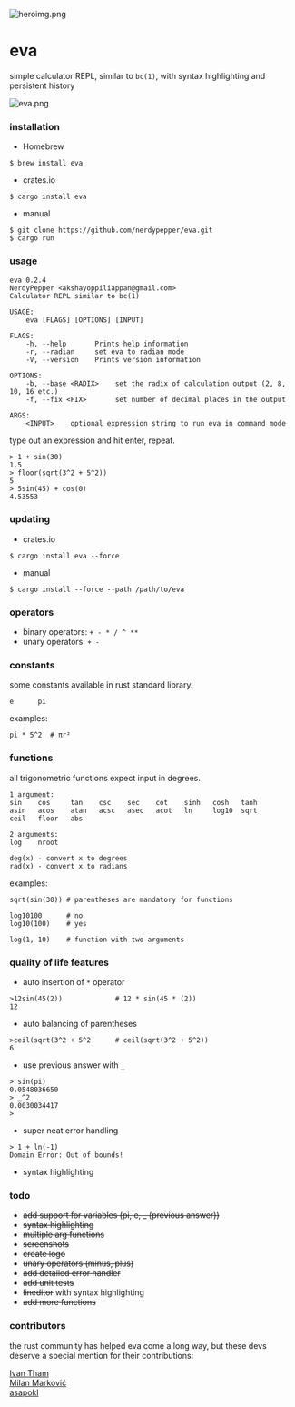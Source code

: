 
![heroimg.png](https://u.peppe.rs/6G.png)

# eva

simple calculator REPL, similar to `bc(1)`, with syntax highlighting and persistent history

![eva.png](https://u.peppe.rs/kP.png)

### installation

- Homebrew
```shell
$ brew install eva
```

- crates.io
```shell
$ cargo install eva
```

- manual
```shell
$ git clone https://github.com/nerdypepper/eva.git
$ cargo run
```

### usage

```shell
eva 0.2.4
NerdyPepper <akshayoppiliappan@gmail.com>
Calculator REPL similar to bc(1)

USAGE:
    eva [FLAGS] [OPTIONS] [INPUT]

FLAGS:
    -h, --help       Prints help information
    -r, --radian     set eva to radian mode
    -V, --version    Prints version information

OPTIONS:
    -b, --base <RADIX>    set the radix of calculation output (2, 8, 10, 16 etc.)
    -f, --fix <FIX>       set number of decimal places in the output

ARGS:
    <INPUT>    optional expression string to run eva in command mode

```

type out an expression and hit enter, repeat.

```shell
> 1 + sin(30)
1.5
> floor(sqrt(3^2 + 5^2))
5
> 5sin(45) + cos(0)
4.53553
```

### updating

 - crates.io
 ```shell
$ cargo install eva --force
 ```

 - manual
```shell
$ cargo install --force --path /path/to/eva
```

### operators

 - binary operators: `+ - * / ^ **`
 - unary operators: `+ -`

### constants

some constants available in rust standard library.

```
e      pi
```

examples:
```
pi * 5^2  # πr²
```

### functions

all trigonometric functions expect input in degrees.

```
1 argument:
sin    cos     tan    csc    sec    cot    sinh   cosh   tanh
asin   acos    atan   acsc   asec   acot   ln     log10  sqrt
ceil   floor   abs

2 arguments:
log    nroot

deg(x) - convert x to degrees
rad(x) - convert x to radians
```

examples:
```
sqrt(sin(30)) # parentheses are mandatory for functions

log10100      # no
log10(100)    # yes

log(1, 10)    # function with two arguments
```

### quality of life features

 - auto insertion of `*` operator
```
>12sin(45(2))             # 12 * sin(45 * (2))
12
```

 - auto balancing of parentheses
```
>ceil(sqrt(3^2 + 5^2      # ceil(sqrt(3^2 + 5^2))
6
```

 - use previous answer with `_`
```
> sin(pi)
0.0548036650
> _^2
0.0030034417
>
```

- super neat error handling
```
> 1 + ln(-1)
Domain Error: Out of bounds!
```

 - syntax highlighting

### todo

 - ~~add support for variables (pi, e, _ (previous answer))~~
 - ~~syntax highlighting~~
 - ~~multiple arg functions~~
 - ~~screenshots~~
 - ~~create logo~~
 - ~~unary operators (minus, plus)~~
 - ~~add detailed error handler~~
 - ~~add unit tests~~
 - ~~lineditor~~ with syntax highlighting
 - ~~add more functions~~

### contributors

the rust community has helped eva come a long way, but these devs deserve a
special mention for their contributions:

[Ivan Tham](https://github.com/pickfire)  
[Milan Marković](https://github.com/hepek)  
[asapokl](https://github.com/kzoper)  
